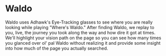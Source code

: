 # Waldo

Waldo uses Adhawk's Eye-Tracking glasses to see where you are really looking while playing "Where's Waldo." After finding Waldo, we replay to you, live, the journey you took along the way and how dire it got at times. We'll highlight your vision path on the page so you can see how many times you glanced over ol' pal Waldo without realizing it and provide some insight into how much of the page you actually searched.
